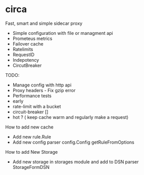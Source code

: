 # circa

Fast, smart and simple sidecar proxy 
 - Simple configuration with file or managment api
 - Prometeus metrics
 - Failover cache
 - Ratelimits
 - RequestID
 - Indepotency 
 - CircutBreaker


TODO:
 - Manage config with http api
 - Proxy headers  - Fix gzip error 
 - Performance tests
 - early 
 - rate-limit with a bucket
 - circuit-breaker []
 - hot ? ( keep cache warm and regularly make a request)



How to add new cache 
 - Add new rule.Rule
 - Add new config parser config.Config getRuleFromOptions

How to add New Storage
 - Add new storage in storages module and add to DSN parser StorageFormDSN 